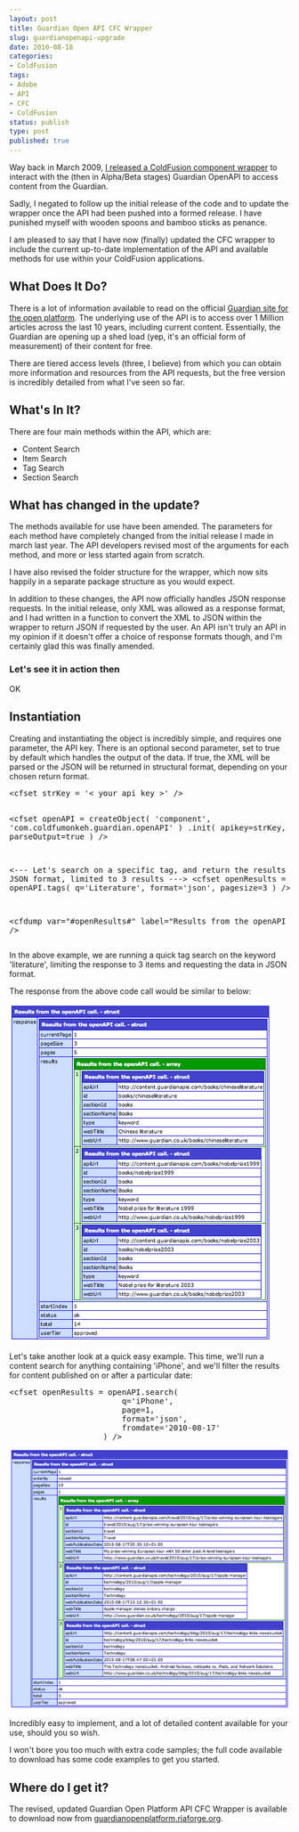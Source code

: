 ```yaml
---
layout: post
title: Guardian Open API CFC Wrapper
slug: guardianopenapi-upgrade
date: 2010-08-18
categories:
- ColdFusion
tags:
- Adobe
- API
- CFC
- ColdFusion
status: publish
type: post
published: true
---
```

<p>Way back in March 2009, <a title="View the original post on mattgifford.co.uk" href="http://www.mattgifford.co.uk/guardianopenplatform/">I released a ColdFusion component wrapper</a> to interact with the (then in Alpha/Beta stages) Guardian OpenAPI to access content from the Guardian.</p>
<p>Sadly, I negated to follow up the initial release of the code and to update the wrapper once the API had been pushed into a formed release. I have punished myself with wooden spoons and bamboo sticks as penance.</p>
<p>I am pleased to say that I have now (finally) updated the CFC wrapper to include the current up-to-date implementation of the API and available methods for use within your ColdFusion applications.</p>
<h2>What Does It Do?</h2>
<p>There is a lot of information available to read on the official <a title="Visit the official Guardian Open Platform site" href="http://www.guardian.co.uk/open-platform" target="_blank">Guardian site for the open platform</a>. The underlying use of the API is to access over 1 Million articles across the last 10 years, including current content. Essentially, the Guardian are opening up a shed load (yep, it's an official form of measurement) of their content for free.</p>
<p>There are tiered access levels (three, I believe) from which you can obtain more information and resources from the API requests, but the free version is incredibly detailed from what I've seen so far.</p>
<h2>What's In It?</h2>
<p>There are four main methods within the API, which are:</p>
<ul>
<li>Content Search</li>
<li>Item Search</li>
<li>Tag Search</li>
<li>Section Search</li>
</ul>
<h2>What has changed in the update?</h2>
<p>The methods available for use have been amended. The parameters for each method have completely changed from the initial release I made in march last year. The API developers revised most of the arguments for each method, and more or less started again from scratch.</p>
<p>I have also revised the folder structure for the wrapper, which now sits happily in a separate package structure as you would expect.</p>
<p>In addition to these changes, the API now officially handles JSON response requests. In the initial release, only XML was allowed as a response format, and I had written in a function to convert the XML to JSON within the wrapper to return JSON if requested by the user. An API isn't truly an API in my opinion if it doesn't offer a choice of response formats though, and I'm certainly glad this was finally amended.</p>
<h3>Let's see it in action then</h3>
<p>OK</p>
<h2>Instantiation</h2>
<p>Creating and instantiating the object is incredibly simple, and requires one parameter, the API key. There is an optional second parameter, set to true by default which handles the output of the data. If true, the XML will be parsed or the JSON will be returned in structural format, depending on your chosen return format.</p>
<pre name="code" class="xml">&lt;cfset strKey = '&lt; your api key &gt;' /&gt;

&lt;cfset openAPI = createObject(
					'component',
					'com.coldfumonkeh.guardian.openAPI'
				)
				.init(
					apikey=strKey,
					parseOutput=true
				) /&gt;

&lt;---
	Let's search on a specific tag, and return
	the results in JSON format, limited to 3 results
---&gt;
&lt;cfset openResults = openAPI.tags(
					q='Literature',
					format='json',
					pagesize=3
				) /&gt;

&lt;cfdump var="#openResults#"
		label="Results from the openAPI call." /&gt;</pre>
<p>In the above example, we are running a quick tag search on the keyword 'literature', limiting the response to 3 items and requesting the data in JSON format.</p>
<p>The response from the above code call would be similar to below:</p>
<p><img title="guardianTagSearch" src="/assets/uploads/2010/08/guardianTagSearch.gif" alt="guardianTagSearch" /></p>
<p>Let's take another look at a quick easy example. This time, we'll run a content search for anything containing 'iPhone', and we'll filter the results for content published on or after a particular date:</p>
<pre name="code" class="xml">&lt;cfset openResults = openAPI.search(
						q='iPhone',
						page=1,
						format='json',
						fromdate='2010-08-17'
					) /&gt;</pre>
<p><img title="guardianContentSearch" src="/assets/uploads/2010/08/guardianContentSearch.gif" alt="guardianContentSearch" /></p>
<p>Incredibly easy to implement, and a lot of detailed content available for your use, should you so wish.</p>
<p>I won't bore you too much with extra code samples; the full code available to download has some code examples to get you started.</p>
<h2>Where do I get it?</h2>
<p>The revised, updated Guardian Open Platform API CFC Wrapper is available to download now from <a title="Download the Guardian Open Platform API CFC Wrapper from riaforge.org" href="http://guardianopenplatform.riaforge.org/" target="_blank">guardianopenplatform.riaforge.org</a>.</p>
